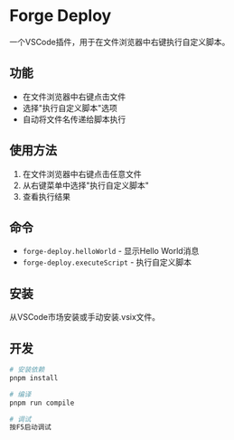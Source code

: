 # Forge Deploy

一个VSCode插件，用于在文件浏览器中右键执行自定义脚本。

## 功能

- 在文件浏览器中右键点击文件
- 选择"执行自定义脚本"选项
- 自动将文件名传递给脚本执行

## 使用方法

1. 在文件浏览器中右键点击任意文件
2. 从右键菜单中选择"执行自定义脚本"
3. 查看执行结果

## 命令

- `forge-deploy.helloWorld` - 显示Hello World消息
- `forge-deploy.executeScript` - 执行自定义脚本

## 安装

从VSCode市场安装或手动安装.vsix文件。

## 开发

```bash
# 安装依赖
pnpm install

# 编译
pnpm run compile

# 调试
按F5启动调试
```
